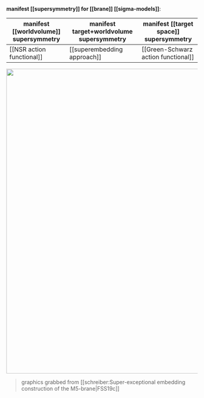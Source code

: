 
**manifest [[supersymmetry]] for [[brane]] [[sigma-models]]**:

| manifest [[worldvolume]] supersymmetry |  manifest target+worldvolume supersymmetry | manifest [[target space]] supersymmetry |
|---|---|---|
| [[NSR action functional]] | [[superembedding approach]] | [[Green-Schwarz action functional]] |

<center>
<img src="https://ncatlab.org/nlab/files/pBraneEmbedding.jpg" width="800">
</center>

> graphics grabbed from [[schreiber:Super-exceptional embedding construction of the M5-brane|FSS19c]]